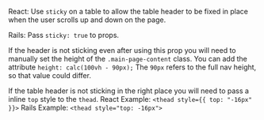 React: Use `sticky` on a table to allow the table header to be fixed in place when the user scrolls up and down on the page.

Rails: Pass `sticky: true` to props.

If the header is not sticking even after using this prop you will need to manually set the height of the `.main-page-content` class.
You can add the attribute `height: calc(100vh - 90px);` The `90px` refers to the full nav height, so that value could differ.

If the table header is not sticking in the right place you will need to pass a inline `top` style to the `thead`.
React Example: `<thead style={{ top: "-16px" }}>`
Rails Example: `<thead style="top: -16px">`
